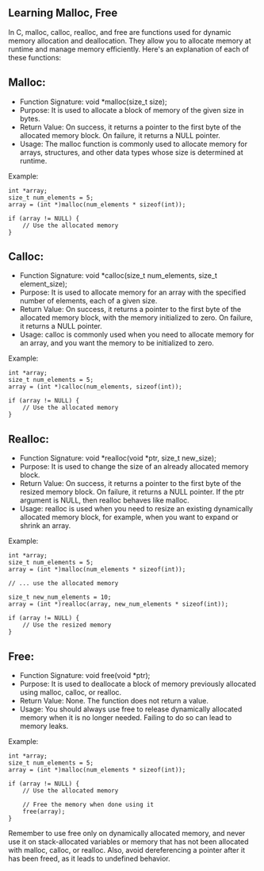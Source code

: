 ## Learning Malloc, Free
In C, malloc, calloc, realloc, and free are functions used for dynamic memory allocation and deallocation. They allow you to allocate memory at runtime and manage memory efficiently. Here's an explanation of each of these functions:

## Malloc:

* Function Signature: void *malloc(size_t size);
* Purpose: It is used to allocate a block of memory of the given size in bytes.
* Return Value: On success, it returns a pointer to the first byte of the allocated memory block. On failure, it returns a NULL pointer.
* Usage: The malloc function is commonly used to allocate memory for arrays, structures, and other data types whose size is determined at runtime.

Example:

	int *array;
	size_t num_elements = 5;
	array = (int *)malloc(num_elements * sizeof(int));

	if (array != NULL) {
		// Use the allocated memory
	}
## Calloc:

* Function Signature: void *calloc(size_t num_elements, size_t element_size);
* Purpose: It is used to allocate memory for an array with the specified number of elements, each of a given size.
* Return Value: On success, it returns a pointer to the first byte of the allocated memory block, with the memory initialized to zero. On failure, it returns a NULL pointer.
* Usage: calloc is commonly used when you need to allocate memory for an array, and you want the memory to be initialized to zero.

Example:

	int *array;
	size_t num_elements = 5;
	array = (int *)calloc(num_elements, sizeof(int));

	if (array != NULL) {
		// Use the allocated memory
	}
## Realloc:

* Function Signature: void *realloc(void *ptr, size_t new_size);
* Purpose: It is used to change the size of an already allocated memory block.
* Return Value: On success, it returns a pointer to the first byte of the resized memory block. On failure, it returns a NULL pointer. If the ptr argument is NULL, then realloc behaves like malloc.
* Usage: realloc is used when you need to resize an existing dynamically allocated memory block, for example, when you want to expand or shrink an array.

Example:

	int *array;
	size_t num_elements = 5;
	array = (int *)malloc(num_elements * sizeof(int));

	// ... use the allocated memory

	size_t new_num_elements = 10;
	array = (int *)realloc(array, new_num_elements * sizeof(int));

	if (array != NULL) {
		// Use the resized memory
	}
## Free:

* Function Signature: void free(void *ptr);
* Purpose: It is used to deallocate a block of memory previously allocated using malloc, calloc, or realloc.
* Return Value: None. The function does not return a value.
* Usage: You should always use free to release dynamically allocated memory when it is no longer needed. Failing to do so can lead to memory leaks.

Example:

	int *array;
	size_t num_elements = 5;
	array = (int *)malloc(num_elements * sizeof(int));

	if (array != NULL) {
		// Use the allocated memory

		// Free the memory when done using it
		free(array);
	}

Remember to use free only on dynamically allocated memory, and never use it on stack-allocated variables or memory that has not been allocated with malloc, calloc, or realloc. Also, avoid dereferencing a pointer after it has been freed, as it leads to undefined behavior.
